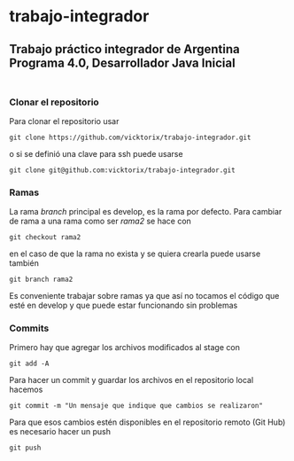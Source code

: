 # trabajo-integrador
## Trabajo práctico integrador de Argentina Programa 4.0, Desarrollador Java Inicial<br><br>

### Clonar el repositorio
Para clonar el repositorio usar
```
git clone https://github.com/vicktorix/trabajo-integrador.git
```

o si se definió una clave para ssh puede usarse
```
git clone git@github.com:vicktorix/trabajo-integrador.git
```

### Ramas
La rama _branch_ principal es develop, es la rama por defecto.
Para cambiar de rama a una rama como ser _rama2_ se hace con
```
git checkout rama2
```
en el caso de que la rama no exista y se quiera crearla puede usarse también
```
git branch rama2
```

Es conveniente trabajar sobre ramas ya que así no tocamos el código que esté en develop y que puede estar funcionando sin problemas

### Commits
Primero hay que agregar los archivos modificados al stage con
```
git add -A
```
Para hacer un commit y guardar los archivos en el repositorio local hacemos
```
git commit -m "Un mensaje que indique que cambios se realizaron"
```
Para que esos cambios estén disponibles en el repositorio remoto (Git Hub) es necesario hacer un push
```
git push
```


